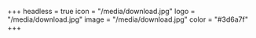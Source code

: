 +++
headless = true
icon = "/media/download.jpg"
logo = "/media/download.jpg"
image = "/media/download.jpg"
color = "#3d6a7f"
+++
